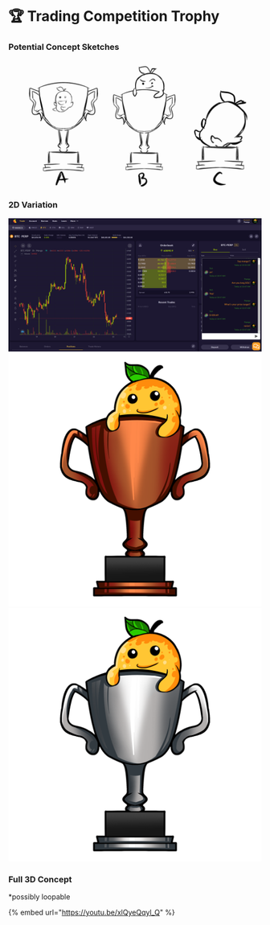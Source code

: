 # 🏆 Trading Competition Trophy

### Potential Concept Sketches

![](<../../.gitbook/assets/image (6) (1).png>)

### 2D Variation

![](<../../.gitbook/assets/image (12) (1) (1) (1).png>)![](<../../.gitbook/assets/image (14) (1) (1) (1).png>)![](<../../.gitbook/assets/image (13) (1) (1) (1).png>)

### Full 3D Concept

\*possibly loopable&#x20;

{% embed url="https://youtu.be/xlQyeQqyl_Q" %}

